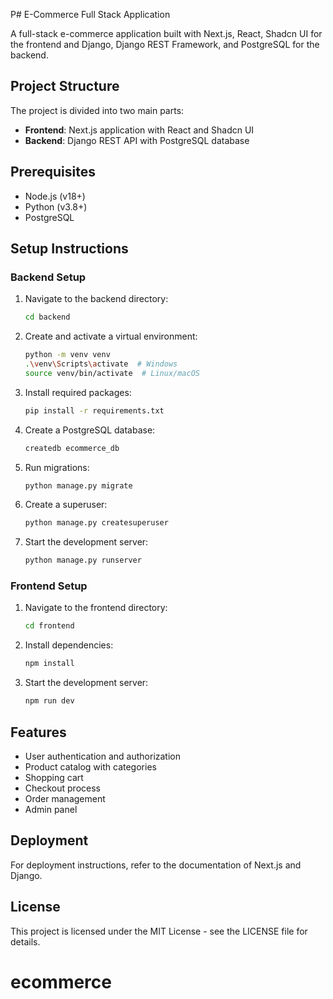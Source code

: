 P# E-Commerce Full Stack Application

A full-stack e-commerce application built with Next.js, React, Shadcn UI for the frontend and Django, Django REST Framework, and PostgreSQL for the backend.

## Project Structure

The project is divided into two main parts:

- **Frontend**: Next.js application with React and Shadcn UI
- **Backend**: Django REST API with PostgreSQL database

## Prerequisites

- Node.js (v18+)
- Python (v3.8+)
- PostgreSQL

## Setup Instructions

### Backend Setup

1. Navigate to the backend directory:

   ```bash
   cd backend
   ```

2. Create and activate a virtual environment:

   ```bash
   python -m venv venv
   .\venv\Scripts\activate  # Windows
   source venv/bin/activate  # Linux/macOS
   ```

3. Install required packages:

   ```bash
   pip install -r requirements.txt
   ```

4. Create a PostgreSQL database:

   ```bash
   createdb ecommerce_db
   ```

5. Run migrations:

   ```bash
   python manage.py migrate
   ```

6. Create a superuser:

   ```bash
   python manage.py createsuperuser
   ```

7. Start the development server:
   ```bash
   python manage.py runserver
   ```

### Frontend Setup

1. Navigate to the frontend directory:

   ```bash
   cd frontend
   ```

2. Install dependencies:

   ```bash
   npm install
   ```

3. Start the development server:
   ```bash
   npm run dev
   ```

## Features

- User authentication and authorization
- Product catalog with categories
- Shopping cart
- Checkout process
- Order management
- Admin panel

## Deployment

For deployment instructions, refer to the documentation of Next.js and Django.

## License

This project is licensed under the MIT License - see the LICENSE file for details.
# ecommerce
